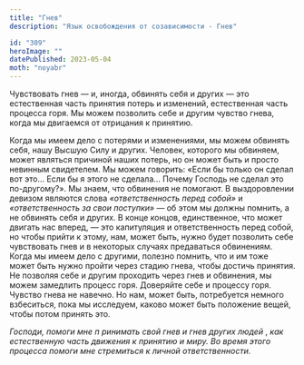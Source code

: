 ```yaml
---
title: "Гнев"
description: "Язык освобождения от созависимости - Гнев"

id: "309"
heroImage: ""
datePublished: 2023-05-04
moth: "noyabr"
---
```


Чувствовать гнев — и, иногда, обвинять себя и других — это естественная часть
принятия потерь и изменений, естественная часть процесса горя. Мы можем
позволить себе и другим чувство гнева, когда мы двигаемся от отрицания к
принятию.

Когда мы имеем дело с потерями и изменениями, мы можем обвинять себя, нашу
Высшую Силу и других. Человек, которого мы обвиняем, может являться причиной
наших потерь, но он может быть и просто невинным свидетелем. Мы можем
говорить: «Если бы только он сделал вот это… Если бы я этого не сделала…
Почему Господь не сделал это по-другому?». Мы знаем, что обвинения не
помогают. В выздоровлении девизом являются слова _«ответственность_ _перед_
_собой»_ и _«ответственность_ _за_ _свои_ _поступки»_ _—_ об этом мы должны
помнить, а не обвинять себя и других. В конце концов, единственное, что может
двигать нас вперед, — это капитуляция и ответственность перед собой, но чтобы
прийти к этому, нам, может быть, нужно будет позволить себе чувствовать гнев и
в некоторых случаях предаваться обвинениям. Когда мы имеем дело с другими,
полезно помнить, что и им тоже может быть нужно пройти через стадию гнева,
чтобы достичь принятия. Не позволяя себе и другим проходить через гнев и
обвинения, мы можем замедлить процесс горя. Доверяйте себе и процессу горя.
Чувство гнева не навечно. Но нам, может быть, потребуется немного взбеситься,
пока мы исследуем, каково может быть положение вещей, чтобы потом принять это.

_Господи,_ _помоги_ _мне_ _п_ _ринимать_ _свой_ _гнев_ _и_ _гнев_ _других_
_людей_ , _как_ _естественную_ _часть_ _движения_ _к_ _принятию_ _и_ _миру._
_Во_ _время_ _этого_ _процесса_ _помоги_ _мне_ _стремиться_ _к_ _личной_
_ответственности._
